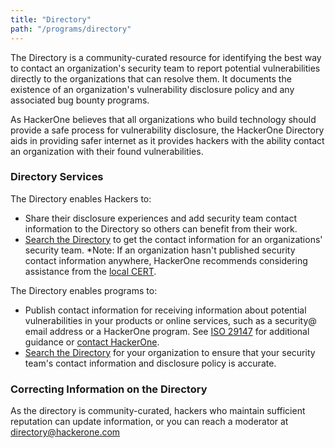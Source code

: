 ```yaml
---
title: "Directory"
path: "/programs/directory"
---
```


The Directory is a community-curated resource for identifying the best way to contact an organization's security team to report potential vulnerabilities directly to the organizations that can resolve them. It documents the existence of an organization's vulnerability disclosure policy and any associated bug bounty programs. 

As HackerOne believes that all organizations who build technology should provide a safe process for vulnerability disclosure, the HackerOne Directory aids in providing safer internet as it provides hackers with the ability contact an organization with their found vulnerabilities. 

### Directory Services
The Directory enables Hackers to: 
* Share their disclosure experiences and add security team contact information to the Directory so others can benefit from their work.
* [Search the Directory](https://hackerone.com/directory) to get the contact information for an organizations' security team.
*Note: If an organization hasn't published security contact information anywhere, HackerOne recommends considering assistance from the [local CERT](https://www.first.org/members/teams/). 

The Directory enables programs to:
* Publish contact information for receiving information about potential vulnerabilities in your products or online services, such as a security@ email address or a HackerOne program. See [ISO 29147](http://www.iso.org/iso/catalogue_detail.htm?csnumber=45170) for additional guidance or [contact HackerOne](support@hackerone.com).
* [Search the Directory](https://hackerone.com/directory) for your organization to ensure that your security team's contact information and disclosure policy is accurate. 

### Correcting Information on the Directory
As the directory is community-curated, hackers who maintain sufficient reputation can update information, or you can reach a moderator at directory@hackerone.com
